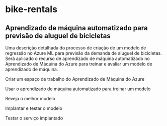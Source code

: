 # bike-rentals
## Aprendizado de máquina automatizado para previsão de aluguel de bicicletas

Uma descrição detalhada do processo de criação de um modelo de regressão no Azure ML para previsão da demanda de aluguel de bicicletas. 
 Será aplicado o recurso de aprendizado de máquina automatizado no Aprendizado de Máquina do Azure para treinar e avaliar um modelo de aprendizado de máquina.


Criar um espaço de trabalho do Aprendizado de Máquina do Azure

Usar o aprendizado de máquina automatizado para treinar um modelo

Reveja o melhor modelo

Implantar e testar o modelo

Testar o serviço implantado